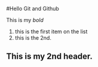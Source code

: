 #Hello Git and Github

This is my *bold*

1. this is the first item on the list
2. this is the 2nd.

## This is my 2nd header.
